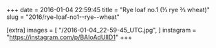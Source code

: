 +++
date = 2016-01-04 22:59:45
title = "Rye loaf no.1 (⅓ rye ⅔ wheat)"
slug = "2016/rye-loaf-no1--rye--wheat"

[extra]
images = [
    "/2016-01-04_22-59-45_UTC.jpg",
]
instagram = "https://instagram.com/p/BAIoAdUIID1"
+++

